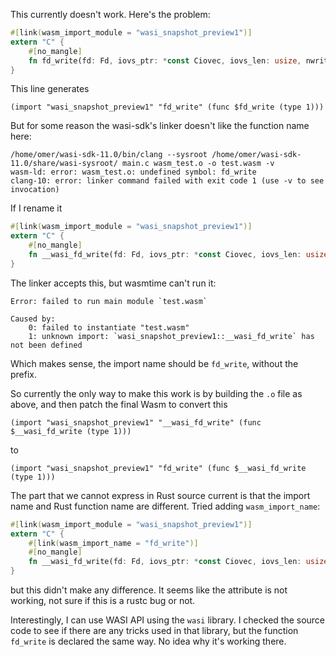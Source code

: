 This currently doesn't work. Here's the problem:

```rust
#[link(wasm_import_module = "wasi_snapshot_preview1")]
extern "C" {
    #[no_mangle]
    fn fd_write(fd: Fd, iovs_ptr: *const Ciovec, iovs_len: usize, nwritten: *mut Size) -> Errno;
}
```

This line generates

```wat
(import "wasi_snapshot_preview1" "fd_write" (func $fd_write (type 1)))
```

But for some reason the wasi-sdk's linker doesn't like the function name here:

```
/home/omer/wasi-sdk-11.0/bin/clang --sysroot /home/omer/wasi-sdk-11.0/share/wasi-sysroot/ main.c wasm_test.o -o test.wasm -v
wasm-ld: error: wasm_test.o: undefined symbol: fd_write
clang-10: error: linker command failed with exit code 1 (use -v to see invocation)
```

If I rename it

```rust
#[link(wasm_import_module = "wasi_snapshot_preview1")]
extern "C" {
    #[no_mangle]
    fn __wasi_fd_write(fd: Fd, iovs_ptr: *const Ciovec, iovs_len: usize, nwritten: *mut Size) -> Errno;
}
```

The linker accepts this, but wasmtime can't run it:

```
Error: failed to run main module `test.wasm`

Caused by:
    0: failed to instantiate "test.wasm"
    1: unknown import: `wasi_snapshot_preview1::__wasi_fd_write` has not been defined
```

Which makes sense, the import name should be `fd_write`, without the prefix.

So currently the only way to make this work is by building the `.o` file as
above, and then patch the final Wasm to convert this

```wat
(import "wasi_snapshot_preview1" "__wasi_fd_write" (func $__wasi_fd_write (type 1)))
```

to

```wat
(import "wasi_snapshot_preview1" "fd_write" (func $__wasi_fd_write (type 1)))
```

The part that we cannot express in Rust source current is that the import name
and Rust function name are different. Tried adding `wasm_import_name`:

```rust
#[link(wasm_import_module = "wasi_snapshot_preview1")]
extern "C" {
    #[link(wasm_import_name = "fd_write")]
    #[no_mangle]
    fn __wasi_fd_write(fd: Fd, iovs_ptr: *const Ciovec, iovs_len: usize, nwritten: *mut Size) -> Errno;
}
```

but this didn't make any difference. It seems like the attribute is not working,
not sure if this is a rustc bug or not.

Interestingly, I can use WASI API using the `wasi` library. I checked the source
code to see if there are any tricks used in that library, but the function
`fd_write` is declared the same way. No idea why it's working there.
